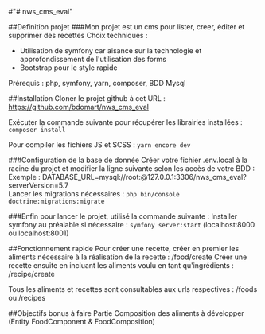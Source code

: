 #"# nws_cms_eval"

##Definition projet
###Mon projet est un cms pour lister, creer, éditer et supprimer des recettes
Choix techniques :  
- Utilisation de symfony car aisance sur la technologie et approfondissement de l'utilisation des forms
- Bootstrap pour le style rapide

Prérequis :
php, symfony, yarn, composer, BDD Mysql

##Installation
Cloner le projet github à cet URL :
https://github.com/bdomart/nws_cms_eval

Exécuter la commande suivante pour récupérer les librairies installées :
```composer install```

Pour compiler les fichiers JS et SCSS :
```yarn encore dev```

###Configuration de la base de donnée
Créer votre fichier .env.local à la racine du projet et modifier la ligne suivante selon les accès de votre BDD :
Exemple : DATABASE_URL=mysql://root:@127.0.0.1:3306/nws_cms_eval?serverVersion=5.7  
Lancer les migrations nécessaires : ```php bin/console doctrine:migrations:migrate```

###Enfin pour lancer le projet, utilisé la commande suivante :
Installer symfony au préalable si nécessaire : 
```symfony server:start``` (localhost:8000 ou localhost:8001)

##Fonctionnement rapide
Pour créer une recette, créer en premier les aliments nécessaire à la réalisation de la recette : /food/create
Créer une recette ensuite en incluant les aliments voulu en tant qu'ingrédients : /recipe/create

Tous les aliments et recettes sont consultables aux urls respectives : /foods ou /recipes

##Objectifs bonus à faire
Partie Composition des aliments à développer (Entity FoodComponent & FoodComposition)


